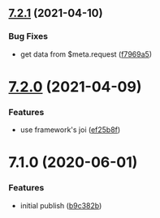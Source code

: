 ## [7.2.1](https://github.com/softwaregroup-bg/ut-port-slack/compare/v7.2.0...v7.2.1) (2021-04-10)


### Bug Fixes

* get data from $meta.request ([f7969a5](https://github.com/softwaregroup-bg/ut-port-slack/commit/f7969a5087684ec1f7e91425da51aedeb7d0993d))



# [7.2.0](https://github.com/softwaregroup-bg/ut-port-slack/compare/v7.1.0...v7.2.0) (2021-04-09)


### Features

* use framework's joi ([ef25b8f](https://github.com/softwaregroup-bg/ut-port-slack/commit/ef25b8f7fc6951447fadc07c7c316a55117305ef))



# 7.1.0 (2020-06-01)


### Features

* initial publish ([b9c382b](https://github.com/softwaregroup-bg/ut-port-slack/commit/b9c382b72e7f7aea4e9f9ab99d38af5fc4a5eb9b))



